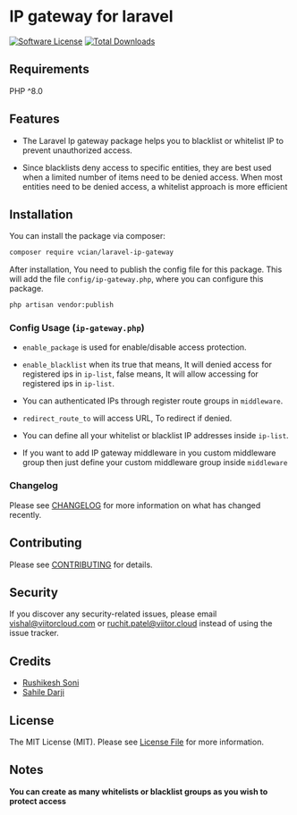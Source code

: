 # IP gateway for laravel

[![Software License](https://img.shields.io/badge/license-MIT-brightgreen.svg?style=for-the-badge)](LICENSE.md)
[![Total Downloads](https://img.shields.io/packagist/dt/vcian/laravel-ip-gateway?style=for-the-badge)](https://packagist.org/packages/vcian/laravel-ip-gateway)

## Requirements

PHP ^8.0 

## Features

*  The Laravel Ip gateway package helps you to blacklist or whitelist IP to prevent unauthorized access.

*  Since blacklists deny access to specific entities, they are best used when a limited number of items need to be denied access. When most entities need to be denied access, a whitelist approach is more efficient

## Installation

You can install the package via composer:

```bash
composer require vcian/laravel-ip-gateway
```

After installation, You need to publish the config file for this package. This will add the file `config/ip-gateway.php`, where you can configure this package.

```bash
php artisan vendor:publish
```

### Config Usage (`ip-gateway.php`)

* `enable_package` is used for enable/disable access protection.

* `enable_blacklist` when its true that means, It will denied access for registered ips in `ip-list`, false means, It will allow accessing for registered ips in `ip-list`.

*  You can authenticated IPs through register route groups in `middleware`.  

* `redirect_route_to` will access URL, To redirect if denied.

*  You can define all your whitelist or blacklist IP addresses inside `ip-list`.

*  If you want to add IP gateway middleware in you custom middleware group then just define your custom middleware group inside `middleware`
### Changelog

Please see [CHANGELOG](CHANGELOG.md) for more information on what has changed recently.

## Contributing

Please see [CONTRIBUTING](CONTRIBUTING.md) for details.

## Security

If you discover any security-related issues, please email vishal@viitorcloud.com or ruchit.patel@viitor.cloud instead of using the issue tracker.

## Credits

- [Rushikesh Soni](https://github.com/viitorcloud-rushikesh)
- [Sahile Darji](https://github.com/vc-sahil)


## License

The MIT License (MIT). Please see [License File](LICENSE.md) for more information.

## Notes

**You can create as many whitelists or blacklist groups as you wish to protect access**
